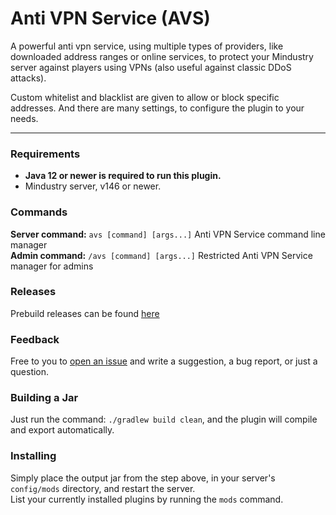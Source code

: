 # Anti VPN Service (AVS)

A powerful anti vpn service, using multiple types of providers, like downloaded address ranges or online services,
to protect your Mindustry server against players using VPNs (also useful against classic DDoS attacks).

Custom whitelist and blacklist are given to allow or block specific addresses.
And there are many settings, to configure the plugin to your needs.


---


### Requirements
* **Java 12 or newer is required to run this plugin.** 
* Mindustry server, v146 or newer.


### Commands
**Server command:** `avs [command] [args...]` Anti VPN Service command line manager <br>
**Admin command:**  `/avs [command] [args...]` Restricted Anti VPN Service manager for admins


### Releases
Prebuild releases can be found [here](https://github.com/Xpdustry/anti-vpn-service/releases)


### Feedback
Free to you to [open an issue](https://github.com/xpdustry/Anti-VPN-Service/issues/new) and write a suggestion, a bug report, or just a question.


### Building a Jar
Just run the command: `./gradlew build clean`, and the plugin will compile and export automatically.


### Installing
Simply place the output jar from the step above, in your server's `config/mods` directory, and restart the server. <br>
List your currently installed plugins by running the `mods` command.
